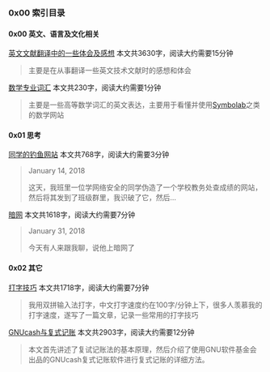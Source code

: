### 0x00 索引目录

#### 0x00 英文、语言及文化相关

[英文文献翻译中的一些体会及感想](/essays/english/英文文献翻译中的一些体会及感想) 本文共3630字，阅读大约需要15分钟

> 主要是在从事翻译一些英文技术文献时的感想和体会

[数学专业词汇](/essays/english/数学专业词汇) 本文共230字，阅读大约需要1分钟

> 主要是一些高等数学词汇的英文表达，主要用于看懂并使用[Symbolab](https://www.symbolab.com/)之类的数学网站

#### 0x01 思考

[同学的钓鱼网站](/essays/thoughts/同学的钓鱼网站) 本文共768字，阅读大约需要3分钟

> January 14, 2018
>
> 这天，我班里一位学网络安全的同学伪造了一个学校教务处查成绩的网站，然后将其发到了班级群里，我识破了它，然后...

[暗网](/essays/thoughts/暗网) 本文共1618字，阅读大约需要7分钟

> January 31, 2018
>
> 今天有人来跟我聊，说他上暗网了

#### 0x02 其它

[打字技巧](/essays/others/打字技巧) 本文共1718字，阅读大约需要7分钟

> 我用双拼输入法打字，中文打字速度约在100字/分钟上下，很多人羡慕我的打字速度，遂写了一篇文章，记录一些常用的打字技巧

[GNUcash与复式记账](/essays/others/GNUcash与复式记账) 本文共2903字，阅读大约需要12分钟

> 本文首先讲述了复试记账法的基本原理，然后介绍了使用GNU软件基金会出品的GNUcash复式记账软件进行复式记账的详细方法。